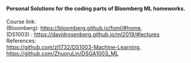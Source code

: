 #### Personal Solutions for the coding parts of Bloomberg ML homeworks.
Course link: <br/>
(Bloomberg): https://bloomberg.github.io/foml/#home, <br/>
(DS1003)  : https://davidrosenberg.github.io/ml2019/#lectures <br/>
References: <br/>
https://github.com/zl1732/DS1003-Machine-Learning, <br/>
https://github.com/ZhuoruLin/DSGA1003_ML <br/>
